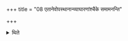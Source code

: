 +++
title = "08 एतानेवोपस्थानान्व्याघारणांश्चैके समामनन्ति"

+++

<details><summary>थिते</summary>

एतानेवोपस्थानान्व्याघारणांश्चैके समामनन्ति ८
</details>
